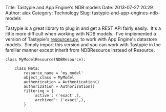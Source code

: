 Title: Tastypie and App Engine's NDB models
Date: 2013-07-27 20:29
Author: alex
Category: Technology
Slug: tastypie-and-app-engines-ndb-models

Tastypie is a great library to plug in and get a REST API fairly easily.
 It's a little more difficult when working with NDB models.  I've
implemented a version of Tastypie's
[resources.py](https://github.com/alexchan/django-tastypie/blob/master/tastypie/ndb_resources.py), to
work with App Engine's datastore models.  Simply import this version and
you can work with Tastypie in the familiar manner except inherit from
NDBResource instead of Resource.

    class MyModelResource(NDBResource):

        class Meta:
            resource_name = 'my_model'
            object_class = MyModel
            authentication = Authentication()
            authorization = Authorization()
            filtering = {
                'active': ('exact',),
                'archived': ('exact',),
            }

